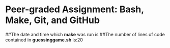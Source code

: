 # Peer-graded Assignment: Bash, Make, Git, and GitHub
##The date and time which **make** was run is 
##The number of lines of code contained in **guessinggame.sh** is:20
